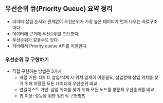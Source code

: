 ## 우선순위 큐(Priority Queue) 요약 정리
- 데이터 삽입 순서와 관계없이 우선순위가 가장 높은 데이터가 먼저 나오는 자료구조이다. 
- 데이터에 근거해 우선순위를 판단한다.
- 우선순위가 같을수도 있다.
- 자바에서 Priority queue API를 지원한다.

###  우선순위 큐 구현하기
- 직접 구현하는 방법은 3가지 
    - 배열 기반: 데이터 삽입/삭제 시 위치 일제히 이동필요, 삽입할때 삽입 위치를 찾기 위해 저장된 모든 데이터와 우선순위 비교
    - 연결리스트 기반: 삽입 위치를 찾기 위해 모든 노드를 방문해 우선순위를 비교
    - 힙 이용: 성능을 위한 일반적 구현방법
    